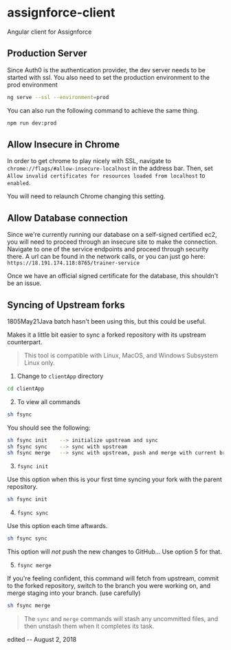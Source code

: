 # assignforce-client

Angular client for Assignforce

## Production Server

Since Auth0 is the authentication provider, the dev server needs to be started with ssl. You also need to set the production environment to the prod environment

```bash
ng serve --ssl --environment=prod
```

You can also run the following command to achieve the same thing.

```bash
npm run dev:prod
```

## Allow Insecure in Chrome

In order to get chrome to play nicely with SSL, navigate to `chrome://flags/#allow-insecure-localhost` in the address bar. Then, set `Allow invalid certificates for resources loaded from localhost` to `enabled`.

You will need to relaunch Chrome changing this setting.

## Allow Database connection

Since we're currently running our database on a self-signed certified ec2, you will need to proceed through an insecure site to make the connection. Navigate to one of the service endpoints and proceed through security there. A url can be found in the network calls, or you can just go here: `https://18.191.174.118:8765/trainer-service`

Once we have an official signed certificate for the database, this shouldn't be an issue.

## Syncing of Upstream forks

1805May21Java batch hasn't been using this, but this could be useful.

Makes it a little bit easier to sync a forked repository with its upstream counterpart.

> This tool is compatible with Linux, MacOS, and Windows Subsystem Linux only.

1.  Change to `clientApp` directory

```bash
cd clientApp
```

2.  To view all commands

```bash
sh fsync
```

You should see the following:

```bash
sh fsync init    --> initialize upstream and sync
sh fsync sync    --> sync with upstream
sh fsync merge   --> sync with upstream, push and merge with current branch (use with caution)
```

3.  `fsync init`

Use this option when this is your first time syncing your fork with the parent repository.

```bash
sh fsync init
```

4.  `fsync sync`

Use this option each time aftwards.

```bash
sh fsync sync
```

This option will _not_ push the new changes to GitHub... Use option 5 for that.

5.  `fsync merge`

If you're feeling confident, this command will fetch from upstream, commit to the forked repository, switch to the branch you were working on, and merge staging into your branch. (use carefully)

```bash
sh fsync merge
```

> The `sync` and `merge` commands will stash any uncommitted files, and then unstash them when it completes its task.

edited -- August 2, 2018

